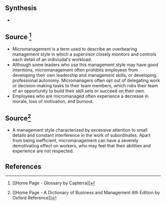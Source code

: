 ## Synthesis
- 
## Source [^1]
- Micromanagement is a term used to describe an overbearing management style in which a supervisor closely monitors and controls each detail of an indiviudalʻs workload.
- Although some leaders who use this management style may have good intentions, micromanagement often prohibits employees from developing their own leadership and management skills, or developing professional autonomy. Micromanagers often opt out of delegating work or decision-making tasks to their team members, which robs their team of an opportunity to build their skill sets or succeed on their own.
- Employees who are micromanaged often experience a decrease in morale, loss of motivation, and burnout.

## Source[^2]
- A management style characterized by excessive attention to small details and constant interference in the work of subordinates. Apart from being inefficient, micromanagement can have a severely demotivating effect on workers, who may feel that their abilities and experience are not respected.
## References

[^1]: [[Home Page - Glossary by Capterra]]
[^2]: [[Home Page - A Dictionary of Business and Management 6th Edition by Oxford Reference]]